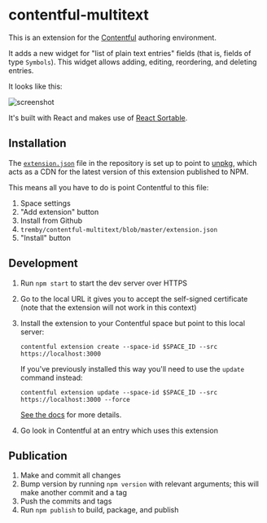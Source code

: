 # contentful-multitext

This is an extension for the [Contentful](https://www.contentful.com/) authoring environment.

It adds a new widget for "list of plain text entries" fields (that is, fields of type `Symbols`).
This widget allows adding, editing, reordering, and deleting entries.

It looks like this:

![screenshot](https://i.imgur.com/23kQz7C.png)

It's built with React and makes use of [React Sortable](https://github.com/clauderic/react-sortable-hoc).

## Installation

The [`extension.json`](/extension.json) file in the repository is set up to point to [unpkg](https://unpkg.com/),
which acts as a CDN for the latest version of this extension published to NPM.

This means all you have to do is point Contentful to this file:

1. Space settings
2. "Add extension" button
3. Install from Github
4. `tremby/contentful-multitext/blob/master/extension.json`
5. "Install" button

## Development

1. Run `npm start` to start the dev server over HTTPS
2. Go to the local URL it gives you to accept the self-signed certificate
   (note that the extension will not work in this context)
3. Install the extension to your Contentful space but point to this local server:

       contentful extension create --space-id $SPACE_ID --src https://localhost:3000

   If you've previously installed this way you'll need to use the `update` command instead:

       contentful extension update --space-id $SPACE_ID --src https://localhost:3000 --force

   [See the docs](https://www.contentful.com/developers/docs/extensibility/ui-extensions/managing-a-ui-extension/#4-testing-from-a-local-development-environment)
   for more details.
4. Go look in Contentful at an entry which uses this extension

## Publication

1. Make and commit all changes
2. Bump version by running `npm version` with relevant arguments;
   this will make another commit and a tag
3. Push the commits and tags
4. Run `npm publish` to build, package, and publish
